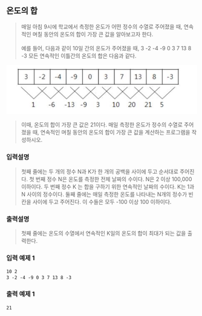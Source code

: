 ## 온도의 합

> 매일 아침 9시에 학교에서 측정한 온도가 어떤 정수의 수열로 주어졌을 때, 연속적인 며칠 동안의 온도의 합이 가장 큰 값을 알아보고자 한다.<br><br>
> 예를 들어, 다음과 같이 10일 간의 온도가 주어졌을 때, 3 -2 -4 -9 0 3 7 13 8 -3 모든 연속적인 이틀간의 온도의 합은 다음과 같다.

![22](../../static/22.png)

> 이때, 온도의 합이 가장 큰 값은 21이다. 매일 측정한 온도가 정수의 수열로 주어졌을 때, 연속적인 며칠 동안의 온도의 합이 가장 큰 값을 계산하는 프로그램을 작성하시오.

### 입력설명

> 첫째 줄에는 두 개의 정수 N과 K가 한 개의 공백을 사이에 두고 순서대로 주어진다. 첫 번째 정수 N은 온도를 측정한 전체 날짜의 수이다. N은 2 이상 100,000 이하이다. 두 번째 정수 K 는 합을 구하기 위한 연속적인 날짜의 수이다. K는 1과 N 사이의 정수이다. 둘째 줄에는 매일 측정한 온도를 나타내는 N개의 정수가 빈칸을 사이에 두고 주어진다. 이 수들은 모두 -100 이상 100 이하이다.

### 출력설명

> 첫째 줄에는 온도의 수열에서 연속적인 K일의 온도의 합이 최대가 되는 값을 출력한다.

### 입력 예제 1

```
10 2
3 -2 -4 -9 0 3 7 13 8 -3
```

### 출력 예제 1

```
21
```
